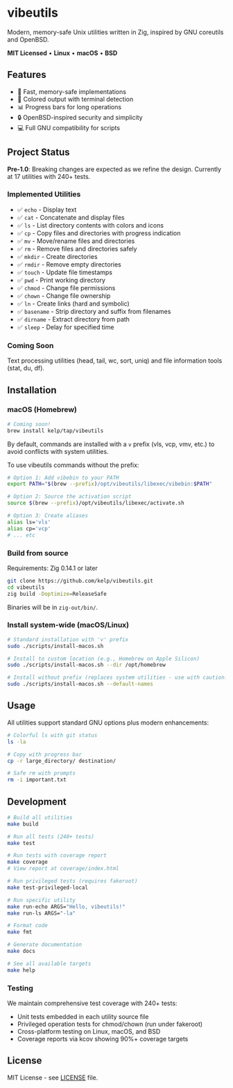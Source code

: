 # vibeutils

Modern, memory-safe Unix utilities written in Zig, inspired by GNU coreutils and OpenBSD.

**MIT Licensed** • **Linux** • **macOS** • **BSD**

## Features

- 🚀 Fast, memory-safe implementations
- 🎨 Colored output with terminal detection
- 📊 Progress bars for long operations  
- 🔒 OpenBSD-inspired security and simplicity
- 💻 Full GNU compatibility for scripts

## Project Status

**Pre-1.0**: Breaking changes are expected as we refine the design. Currently at 17 utilities with 240+ tests.

### Implemented Utilities

- ✅ `echo` - Display text
- ✅ `cat` - Concatenate and display files
- ✅ `ls` - List directory contents with colors and icons
- ✅ `cp` - Copy files and directories with progress indication
- ✅ `mv` - Move/rename files and directories
- ✅ `rm` - Remove files and directories safely
- ✅ `mkdir` - Create directories
- ✅ `rmdir` - Remove empty directories
- ✅ `touch` - Update file timestamps
- ✅ `pwd` - Print working directory
- ✅ `chmod` - Change file permissions
- ✅ `chown` - Change file ownership
- ✅ `ln` - Create links (hard and symbolic)
- ✅ `basename` - Strip directory and suffix from filenames
- ✅ `dirname` - Extract directory from path
- ✅ `sleep` - Delay for specified time

### Coming Soon
Text processing utilities (head, tail, wc, sort, uniq) and file information tools (stat, du, df).

## Installation

### macOS (Homebrew)

```bash
# Coming soon!
brew install kelp/tap/vibeutils
```

By default, commands are installed with a `v` prefix (vls, vcp, vmv, etc.) to avoid conflicts with system utilities.

To use vibeutils commands without the prefix:
```bash
# Option 1: Add vibebin to your PATH
export PATH="$(brew --prefix)/opt/vibeutils/libexec/vibebin:$PATH"

# Option 2: Source the activation script
source $(brew --prefix)/opt/vibeutils/libexec/activate.sh

# Option 3: Create aliases
alias ls='vls'
alias cp='vcp'
# ... etc
```

### Build from source

Requirements: Zig 0.14.1 or later

```bash
git clone https://github.com/kelp/vibeutils.git
cd vibeutils
zig build -Doptimize=ReleaseSafe
```

Binaries will be in `zig-out/bin/`.

### Install system-wide (macOS/Linux)

```bash
# Standard installation with 'v' prefix
sudo ./scripts/install-macos.sh

# Install to custom location (e.g., Homebrew on Apple Silicon)
sudo ./scripts/install-macos.sh --dir /opt/homebrew

# Install without prefix (replaces system utilities - use with caution!)
sudo ./scripts/install-macos.sh --default-names
```

## Usage

All utilities support standard GNU options plus modern enhancements:

```bash
# Colorful ls with git status
ls -la

# Copy with progress bar
cp -r large_directory/ destination/

# Safe rm with prompts
rm -i important.txt
```

## Development

```bash
# Build all utilities
make build

# Run all tests (240+ tests)
make test

# Run tests with coverage report
make coverage
# View report at coverage/index.html

# Run privileged tests (requires fakeroot)
make test-privileged-local

# Run specific utility
make run-echo ARGS="Hello, vibeutils!"
make run-ls ARGS="-la"

# Format code
make fmt

# Generate documentation
make docs

# See all available targets
make help
```

### Testing

We maintain comprehensive test coverage with 240+ tests:
- Unit tests embedded in each utility source file
- Privileged operation tests for chmod/chown (run under fakeroot)
- Cross-platform testing on Linux, macOS, and BSD
- Coverage reports via kcov showing 90%+ coverage targets

## License

MIT License - see [LICENSE](LICENSE) file.